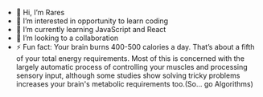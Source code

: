 - 👋 Hi, I’m Rares
- 👀 I’m interested in opportunity to learn coding
- 🌱 I’m currently learning JavaScript and React
- 💞️ I’m looking to a collaboration
- ⚡ Fun fact: Your brain burns 400-500 calories a day. That’s about a fifth of your total energy requirements.
                Most of this is concerned with the largely automatic process of controlling your muscles and processing sensory input,
                 although some studies show solving tricky problems increases your brain's metabolic requirements too.(So... go Algorithms)

<!---
OprisRares94/OprisRares94 is a ✨ special ✨ repository because its `README.md` (this file) appears on your GitHub profile.
You can click the Preview link to take a look at your changes.
--->
